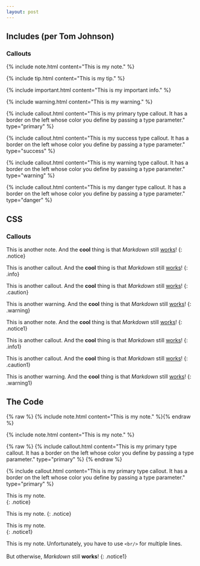 ```yaml
---
layout: post
---
```


## Includes (per Tom Johnson)

### Callouts
{% include note.html content="This is my note." %}

{% include tip.html content="This is my tip." %}

{% include important.html content="This is my important info." %}

{% include warning.html content="This is my warning." %}

{% include callout.html content="This is my primary type callout. It has a border on the left whose color you define by passing a type parameter." type="primary" %}

{% include callout.html content="This is my success type callout. It has a border on the left whose color you define by passing a type parameter." type="success" %}

{% include callout.html content="This is my warning type callout. It has a border on the left whose color you define by passing a type parameter." type="warning" %}

{% include callout.html content="This is my danger type callout. It has a border on the left whose color you define by passing a type parameter." type="danger" %}

## CSS
### Callouts
This is another note. And the **cool** thing is that *Markdown* still [works](#)!
{: .notice}

This is another callout. And the **cool** thing is that *Markdown* still [works](#)!
{: .info}

This is another callout. And the **cool** thing is that *Markdown* still [works](#)!
{: .caution}

This is another warning. And the **cool** thing is that *Markdown* still [works](#)!
{: .warning}

This is another note. And the **cool** thing is that *Markdown* still [works](#)!
{: .notice1}

This is another callout. And the **cool** thing is that *Markdown* still [works](#)!
{: .info1}

This is another callout. And the **cool** thing is that *Markdown* still [works](#)!
{: .caution1}

This is another warning. And the **cool** thing is that *Markdown* still [works](#)!
{: .warning1}

## The Code

{% raw %} {% include note.html content="This is my note." %}{% endraw %}

{% include note.html content="This is my note." %}

{% raw %} {% include callout.html content="This is my primary type callout. It has a border on the left whose color you define by passing a type parameter." type="primary" %} {% endraw %}

{% include callout.html content="This is my primary type callout. It has a border on the left whose color you define by passing a type parameter." type="primary" %}

This is my note. <br/> {: .notice}

This is my note. 
{: .notice}

This is my note. <br/> {: .notice1}

This is my note. Unfortunately, you have to use ```<br/>``` for multiple lines. <br/> <br/> But otherwise, _Markdown_ still **works**!
{: .notice1}
